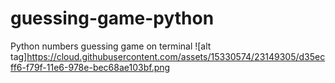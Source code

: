 # guessing-game-python
Python numbers guessing game on terminal
![alt tag]https://cloud.githubusercontent.com/assets/15330574/23149305/d35ecff6-f79f-11e6-978e-bec68ae103bf.png
